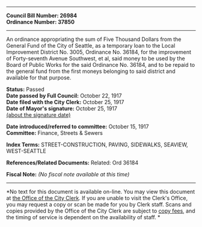 * * * * *  
  
**Council Bill Number: [](#h0)[](#h2)26984**   
**Ordinance Number: 37850**  
  
* * * * *  
  
An ordinance appropriating the sum of Five Thousand Dollars from the General Fund of the City of Seattle, as a temporary loan to the Local Improvement District No. 3005, Ordinance No. 36184, for the improvement of Forty-seventh Avenue Southwest, et al, said money to be used by the Board of Public Works for the said Ordinance No. 36184, and to be repaid to the general fund from the first moneys belonging to said district and available for that purpose.  
  
**Status:** Passed   
**Date passed by Full Council:** October 22, 1917   
**Date filed with the City Clerk:** October 25, 1917   
**Date of Mayor's signature:** October 25, 1917   
[(about the signature date)](/~public/approvaldate.htm)   
  
  
**Date introduced/referred to committee:** October 15, 1917   
**Committee:** Finance, Streets & Sewers   
  
**Index Terms:** STREET-CONSTRUCTION, PAVING, SIDEWALKS, SEAVIEW, WEST-SEATTLE  
  
**References/Related Documents:** Related: Ord 36184  
  
**Fiscal Note:** *(No fiscal note available at this time)*  
  
* * * * *  
  
*No text for this document is available on-line. You may view this document at [the Office of the City Clerk](http://www.seattle.gov/leg/clerk/contactUs.htm). If you are unable to visit the Clerk's Office, you may request a copy or scan be made for you by Clerk staff. Scans and copies provided by the Office of the City Clerk are subject to [copy fees](http://clerk.seattle.gov/~public/clerkfees.htm), and the timing of service is dependent on the availability of staff. *  
  
  
